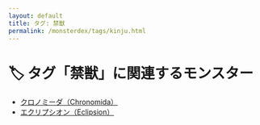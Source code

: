 ```yaml
---
layout: default
title: タグ: 禁獣
permalink: /monsterdex/tags/kinju.html
---
```

# 🏷️ タグ「禁獣」に関連するモンスター

- [クロノミーダ（Chronomida）](/monsterdex/monster/Chronomida.html)
- [エクリプシオン（Eclipsion）](/monsterdex/monster/Eclipsion.html)